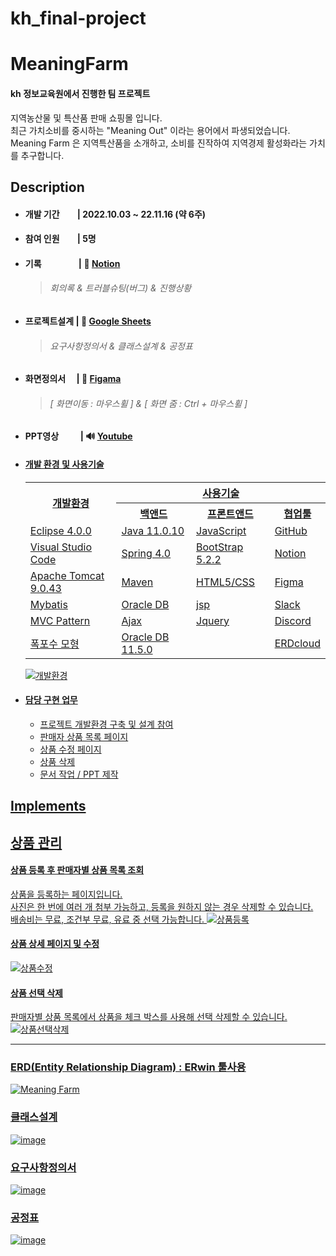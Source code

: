 # kh_final-project

# MeaningFarm

#### kh 정보교육원에서 진행한 팀 프로젝트
<p>
지역농산물 및 특산품 판매 쇼핑몰 입니다.<br />
최근 가치소비를 중시하는 "Meaning Out" 이라는 용어에서 파생되었습니다.<br />
Meaning Farm 은 지역특산품을 소개하고, 소비를 진작하여 지역경제 활성화라는 가치를 추구합니다.
</p>

## Description
- #### 개발 기간　　| 2022.10.03 ~ 22.11.16 (약 6주)
- #### 참여 인원　　| 5명
- #### 기록　　　　 | 📒 <a href="https://messenger-kh.notion.site/86c8876e465c4caa8703e6c844bf3a48">Notion </a> 
  > ###### 회의록 & 트러블슈팅(버그) & 진행상황</span>
- #### 프로젝트설계 | 📗 <a href="https://docs.google.com/spreadsheets/d/16wqsdkrnTY0lv9_ZsNfPKA1qyX4L-sSRlwvjXk741II/edit?usp=sharing">Google Sheets </a><br />
  > ###### 요구사항정의서 & 클래스설계 & 공정표
- #### 화면정의서　 | 🎨 <a href="https://www.figma.com/file/Samba0znr2Yde8c1d7UDPf/kh%ED%8C%8C%EC%9D%B4%EB%84%90%ED%94%84%EB%A1%9C%EC%A0%9D%ED%8A%B8?t=qAPUDJqspk7fZXH3-1">Figama </a><br />
  > ###### [ 화면이동 : 마우스휠 ] & [ 화면 줌 : Ctrl + 마우스휠 ]
- #### PPT영상 　　 | 🔊 <a href="https://youtu.be/CecmMgAr4_E">Youtube
- #### 개발 환경 및 사용기술
    <table>
      <tr align=center>
        <th rowspan="2">개발환경</th>
        <th colspan="3">사용기술</th>
      </tr>
      <tr align=center>
        <th>백앤드</th>
        <th>프론트앤드</th>
        <th>협업툴</th>
      </tr>
      <tr>
        <td>Eclipse 4.0.0</td>
        <td>Java 11.0.10</td>
        <td>JavaScript</td>
        <td>GitHub</td>
      </tr>
      <tr>
        <td>Visual Studio Code</td>
        <td>Spring 4.0</td>
        <td>BootStrap 5.2.2</td>
        <td>Notion</td>
      </tr>
      <tr>
        <td>Apache Tomcat 9.0.43</td>
        <td>Maven</td>
        <td>HTML5/CSS</td>
        <td>Figma</td>
      </tr>
      <tr>
        <td>Mybatis</td>
        <td>Oracle DB</td>
        <td>jsp</td>
        <td>Slack</td>  
      </tr>
      <tr>
        <td>MVC Pattern</td>
        <td>Ajax</td>
        <td>Jquery</td>
        <td>Discord</td>
      </tr>
      <tr>
        <td>폭포수 모형</td>
        <td>Oracle DB 11.5.0</td>
        <td></td>
        <td>ERDcloud</td>
      </tr>
    </table>
    
    ![개발환경](https://user-images.githubusercontent.com/98031858/205435270-23a6037c-7070-4dbc-ab68-5542cff76fa1.jpg)

  
- #### 담당 구현 업무
  - 프로젝트 개발환경 구축 및 설계 참여
  - 판매자 상품 목록 페이지
  - 상품 수정 페이지
  - 상품 삭제
  - 문서 작업 / PPT 제작

## Implements

## 상품 관리
  
#### 상품 등록 후 판매자별 상품 목록 조회
상품을 등록하는 페이지입니다. <br>
사진은 한 번에 여러 개 첨부 가능하고, 등록을 원하지 않는 경우 삭제할 수 있습니다. <br>
배송비는 무료, 조건부 무료, 유료 중 선택 가능합니다.
  ![상품등록](https://user-images.githubusercontent.com/101934302/210506070-50b4f74e-0ebb-48a1-8292-d22160178b78.gif)
  
#### 상품 상세 페이지 및 수정
  ![상품수정](https://user-images.githubusercontent.com/101934302/210535750-13c3867f-80bf-4600-9621-25f3a4381714.gif)
  
#### 상품 선택 삭제
판매자별 상품 목록에서 상품을 체크 박스를 사용해 선택 삭제할 수 있습니다.
  ![상품선택삭제](https://user-images.githubusercontent.com/101934302/210534232-5901d596-5898-42a5-a14b-9c73e1aef743.gif)
    
---
    
### ERD(Entity Relationship Diagram) : ERwin 툴사용 
  ![Meaning Farm](https://user-images.githubusercontent.com/98031858/202108666-c7389c85-ce1d-427c-8e0e-ab38d89e7bcb.jpg)

### 클래스설계
  ![image](https://user-images.githubusercontent.com/98031858/205436518-d9077613-d152-4813-ba0a-f1f886c4606b.png)

### 요구사항정의서  
  ![image](https://user-images.githubusercontent.com/98031858/205438707-7181a591-f142-4567-8c0d-3d531c02dc2e.png)

### 공정표
  ![image](https://user-images.githubusercontent.com/98031858/205438044-575c883b-2cef-43c0-9cae-5a1797a315bb.png)



